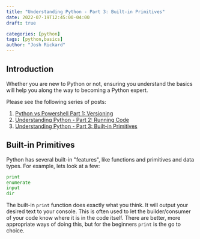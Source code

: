 ```yaml
---
title: "Understanding Python - Part 3: Built-in Primitives"
date: 2022-07-19T12:45:00-04:00
draft: true

categories: [python]
tags: [python,basics]
author: "Josh Rickard"
---
```


## Introduction

Whether you are new to Python or not, ensuring you understand the basics will help you along the way to becoming a Python expert.

Please see the following series of posts:

1. [Python vs Powershell Part 1: Versioning](https://letsautomate.it/article/python-vs-powershell-part-1-versioning/)
2. [Understanding Python - Part 2: Running Code](https://letsautomate.it/article/understanding-python-part-2-running-code/)
3. [Understanding Python - Part 3: Built-in Primitives]()

## Built-in Primitives

Python has several built-in "features", like functions and primitives and data types. For example, lets look at a few:

```python
print
enumerate
input
dir
```

The built-in `print` function does exactly what you think. It will output your desired text to your console. This is often used to let the builder/consumer of your code know where it is in the code itself. There are better, more appropriate ways of doing this, but for the beginners `print` is the go to choice.

